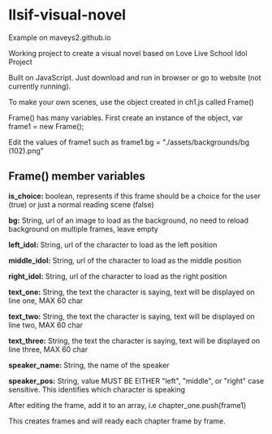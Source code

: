 # llsif-visual-novel


Example on maveys2.github.io


Working project to create a visual novel based on Love Live School Idol Project 


Built on JavaScript. Just download and run in browser or go to website (not currently running).

To make your own scenes, use the object created in ch1.js called Frame()

Frame() has many variables. First create an instance of the object, var frame1 = new Frame();

Edit the values of frame1 such as frame1.bg = "./assets/backgrounds/bg (102).png"

## Frame() member variables
  **is_choice:** boolean, represents if this frame should be a choice for the user (true) or just a normal reading scene (false)
  
  **bg:** String, url of an image to load as the background, no need to reload background on multiple frames, leave empty
  
  **left_idol:** String, url of the character to load as the left position
  
  **middle_idol:** String, url of the character to load as the middle position
  
  **right_idol:** String, url of the character to load as the right position
  
  **text_one:** String, the text the character is saying, text will be displayed on line one, MAX 60 char
  
  **text_two:** String, the text the character is saying, text will be displayed on line two, MAX 60 char
  
  **text_three:** String, the text the character is saying, text will be displayed on line three, MAX 60 char
  
  **speaker_name:** String, the name of the speaker
  
  **speaker_pos:** String, value MUST BE EITHER "left", "middle", or "right" case sensitive. This identifies which character is speaking
  
 After editing the frame, add it to an array, i.e chapter_one.push(frame1)
 
 This creates frames and will ready each chapter frame by frame.
